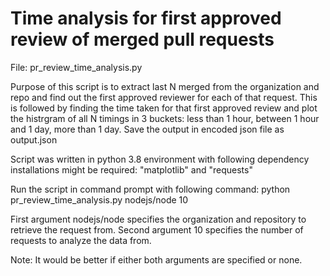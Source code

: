 # Time analysis for first approved review of merged pull requests
File: pr_review_time_analysis.py

Purpose of this script is to extract last N merged from the organization and repo and find out the first approved reviewer for each of that request.
This is followed by finding the time taken for that first approved review and plot the histrgram of all N timings in 3 buckets: less than 1 hour, between 1 hour and 1 day, more than 1 day.
Save the output in encoded json file as output.json 

Script was written in python 3.8 environment with following dependency installations might be required: "matplotlib" and "requests"

Run the script in command prompt with following command: python pr_review_time_analysis.py nodejs/node 10

First argument nodejs/node specifies the organization and repository to retrieve the request from.
Second argument 10 specifies the number of requests to analyze the data from.

Note: It would be better if either both arguments are specified or none.
